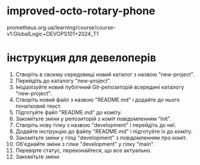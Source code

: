 # improved-octo-rotary-phone
prometheus.org.ua/learning/course/course-v1:GlobalLogic+DEVOPS101+2024_T1


# інструкция для девелоперів


1.    Створіть в своєму середовищі новий каталог з назвою "new-project".
2.   Перейдіть до каталогу "new-project".
3.    Ініціалізуйте новий публічний Git-репозиторій всередині каталогу "new-project".
4.    Створіть новий файл з назвою "README.md" і додайте до нього початковий текст.
5.    Підготуйте файл "README.md" до коміту.
6.    Закомітьте зміни у репозиторій з коміт повідомленням “init”.
7.    Створіть нову гілку з назвою "development" і перейдіть до неї.
8.    Додайте інструкцію до файлу "README.md" і підготуйте їх до коміту.
9.    Закомітьте зміни у гілці "development" з повідомленням про коміт.
10.    Об'єднайте зміни з гілки "development" у гілку "main".
11.    Перевірте статус, переконайтеся, що все актуально.
12.    Закомітьте зміни
